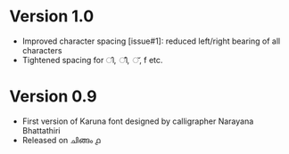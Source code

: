 Version 1.0
===========

- Improved character spacing [issue#1]: reduced left/right bearing of all characters
- Tightened spacing for ി, ീ, ്, f etc.

Version 0.9
===========

- First version of Karuna font designed by calligrapher Narayana Bhattathiri
- Released on ചിങ്ങം ൧
